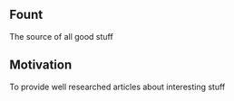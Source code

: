 ## Fount
The source of all good stuff
## Motivation
To provide well researched articles about interesting stuff
